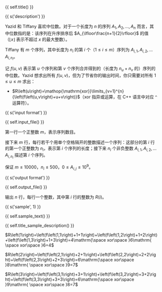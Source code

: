 {{ self.title() }}

{{ s('description') }}

Yazid 和 Tiffany 喜欢中位数。对于一个长度为 $n$ 的序列 $A_1,A_2,\dots,A_n$ 而言，其中位数指的是：该序列在升序排序后 $A_{\lfloor\frac{n+1}{2}\rfloor}$ 的值（$\lfloor x\rfloor$ 表示不超过 $x$ 的最大整数）。

Tiffany 有 $m$ 个序列，其中长度为 $n_i$ 的第 $i$ 个（$1\leq i\leq m$）序列为 $A_{i,1},A_{i,2},\dots A_{i,n_i}$。

记 $f\left( u,v\right)$ 表示第 $u$ 个序列和第 $v$ 个序列合并得到的（长度为 $n_u +n_v$ 的）序列的中位数。Yazid 想求出所有 $f\left( u,v\right)$，但为了节省你的输出时间，你只需要对所有 $1\leq u\leq m$ 求出：

* $R\left(u\right)=\mathop{\mathrm{xor}}\limits_{v=1}^{n} {\left(f\left(u,v\right)+u+v\right)}$（$\mathrm{xor}$ 指异或运算，在 C++ 语言中对应 `^` 运算符）。

{{ s('input format') }}

{{ self.input_file() }}

第一行一个正整数 $m$，表示序列数目。

接下来 $m$ 行，每行若干个用单个空格隔开的整数描述一个序列：这部分的第 $i$ 行的第一个正整数为 $n_i$，表示第 $i$ 个序列的长度；接下来 $n_i$ 个非负整数 $A_{i,1},A_{i,2},\dots A_{i,n_i}$ 描述第 $i$ 个序列。

保证 $m\leq 10000$，$n_i\leq 500$，$0\leq A_{i,j}\leq 10^9$。

{{ s('output format') }}

{{ self.output_file() }}

输出 $n$ 行，每行一个整数，其中第 $i$ 行的整数为 $R\left(i\right)$。

{{ s('sample', 1) }}

{{ self.sample_text() }}

{{ self.title_sample_description() }}

$R\left(1\right)=\left(f\left(1,1\right)+1+1\right)+\left(f\left(1,2\right)+1+2\right)+\left(f\left(1,3\right)+1+3\right)=4\mathrm{\space xor\space }6\mathrm{ \space xor\space }6=4$

$R\left(2\right)=\left(f\left(2,1\right)+2+1\right)+\left(f\left(2,2\right)+2+2\right)+\left(f\left(2,3\right)+2+3\right)=6\mathrm{\space xor\space }8\mathrm{ \space xor\space }9=7$

$R\left(3\right)=\left(f\left(3,1\right)+3+1\right)+\left(f\left(3,2\right)+3+2\right)+\left(f\left(3,3\right)+3+3\right)=6\mathrm{\space xor\space }9\mathrm{ \space xor\space }8=7$
